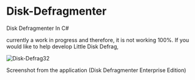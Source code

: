 # Disk-Defragmenter
Disk Defragmenter In C#

 currently a work in progress and therefore, it is not working 100%. If you would like to help develop Little Disk Defrag,
 
 ![Disk-Defrag32](https://user-images.githubusercontent.com/72635460/132958961-64afc036-6d3c-4358-b582-d78e1d95788e.PNG)

Screenshot from the application (Disk Defragmenter Enterprise Edition)
